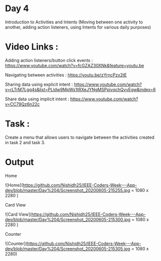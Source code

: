 # Day 4
Introduction to Activities and Intents (Moving between one activity to another, adding action listeners, using Intents for various daily  purposes)

# Video Links :
Adding action listeners/button click events :
https://www.youtube.com/watch?v=fcGZAZ30XNk&feature=youtu.be

Navigating between activities :
https://youtu.be/zYrncPzx2tE 

Sharing data using explicit intent :
https://www.youtube.com/watch?v=rLTrM7Lgq4s&list=PLldw9MpWs1tRXeJYNgMSPpivqchQvvEgw&index=6  

Share data using implicit intent :
https://www.youtube.com/watch?v=CC79Qz6n22c 

# Task  : 
Create a menu that allows users to navigate between the activities created in task 2 and task 3.

# Output 
Home

![Home](https://github.com/Nishidh25/IEEE-Coders-Week---App-dev/blob/master/Day%204/Screenshot_20200605-215255.jpg = 1080 x 2280 )

Card View

![Card View](https://github.com/Nishidh25/IEEE-Coders-Week---App-dev/blob/master/Day%204/Screenshot_20200605-215300.jpg = 1080 x 2280 )

Counter 

![Counter](https://github.com/Nishidh25/IEEE-Coders-Week---App-dev/blob/master/Day%204/Screenshot_20200605-215305.jpg = 1080 x 2280)
